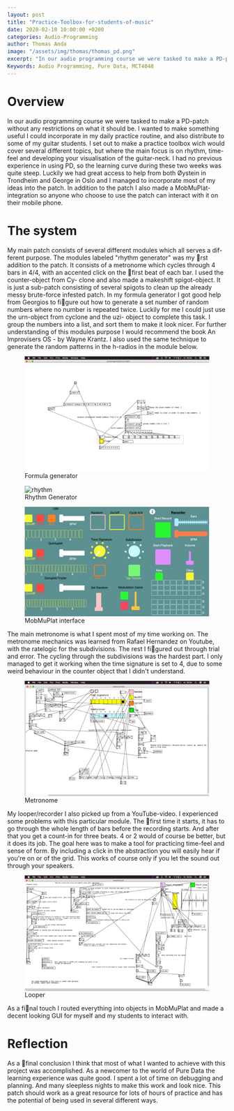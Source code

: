 ```yaml
---
layout: post
title: "Practice-Toolbox-for-students-of-music"
date: 2020-02-10 10:00:00 +0200
categories: Audio-Programming
author: Thomas Anda
image: "/assets/img/thomas/thomas_pd.png"
excerpt: "In our audio programming course we were tasked to make a PD-patch without any restrictions on what it should be. I wanted to make something useful I could incorporate in my daily practice routine, and also distribute to some of my guitar students."
Keywords: Audio Programming, Pure Data, MCT4048
--- 
```


# Overview

In our audio programming course we were tasked to make a PD-patch without any restrictions on what it should be. I wanted to make something useful I could incorporate in my daily practice routine, and also distribute to some of my guitar students. I set out to make a practice toolbox wich would cover several different topics, but where the main focus is on rhythm, time-feel and developing your visualisation of the guitar-neck. I had no previous experience in using PD, so the learning curve during these two weeks was quite steep. Luckily we had great access to help from both Øystein in Trondheim and George in Oslo and I managed to incorporate most of my ideas into the patch. In addition to the patch I also made a MobMuPlat-integration so anyone who choose to use the patch can interact with it on their mobile phone. 

# The system

My main patch consists of several different modules which all serves a dif-
ferent purpose. The modules labeled "rhythm generator" was my rst addition to the
patch. It consists of a metronome which cycles through 4 bars in 4/4, with an
accented click on the first beat of each bar. I used the counter-object from Cy-
clone and also made a makeshift spigot-object. It is just a sub-patch consisting
of several spigots to clean up the already messy brute-force infested patch.
In my formula generator I got good help from Georgios to figure out
how to generate a set number of random numbers where no number is repeated
twice. Luckily for me I could just use the urn-object from cyclone and the uzi-
object to complete this task. I group the numbers into a list, and sort them to
make it look nicer. For further understanding of this modules purpose I would
recommend the book An Improvisers OS - by Wayne Krantz. I also used the
same technique to generate the random patterns in the h-radios in the module
below.

<figure>
 <img src="/assets/img/thomas/formula.png" align="center" alt="formula"/>
 <figcaption>Formula generator</figcaption>
</figure>

<figure>
 <img src="/assets/img/thomas/rhythm.png" align="center" alt="rhythm"/>
 <figcaption>Rhythm Generator</figcaption>
</figure>

<figure>
 <img src="/assets/img/thomas/mobmu.png" align="center" alt="mobmu"/>
 <figcaption>MobMuPlat interface</figcaption>
</figure>

The main metronome is what I spent most of my time working on. The
metronome mechanics was learned from Rafael Hernandez on Youtube, with the
ratelogic for the subdivisions. The rest I figured out through trial and error.
The cycling through the subdivisions was the hardest part. I only managed to
get it working when the time signature is set to 4, due to some weird behaviour
in the counter object that I didn't understand.

<figure>
 <img src="/assets/img/thomas/metronom.png" align="center" alt="Metronom"/>
 <figcaption>Metronome</figcaption>
</figure>

My looper/recorder I also picked up from a YouTube-video. I experienced
some problems with this particular module. The first time it starts, it has to
go through the whole length of bars before the recording starts. And after that
you get a count-in for three beats. 4 or 2 would of course be better, but it does
its job. The goal here was to make a tool for practicing time-feel and sense of
form. By including a click in the abstraction you will easily hear if you're on
or of the grid. This works of course only if you let the sound out through your
speakers.

<figure>
 <img src="assets/img/Thomas/looperthomas.png" align="center" alt="looperthomas"/>
 <figcaption>Looper</figcaption>
</figure>

As a final touch I routed everything into objects in MobMuPlat and
made a decent looking GUI for myself and my students to interact with.

# Reflection

As a final conclusion I think that most of what I wanted to achieve with this
project was accomplished. As a newcomer to the world of Pure Data the learning
experience was quite good. I spent a lot of time on debugging and planning.
And many sleepless nights to make this work and look nice. This patch should
work as a great resource for lots of hours of practice and has the potential of
being used in several different ways.